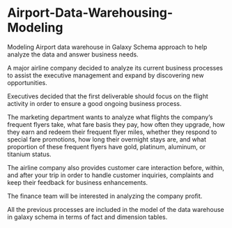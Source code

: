 # Airport-Data-Warehousing-Modeling
Modeling Airport data warehouse in Galaxy Schema approach to help analyze the data and answer business needs.

A major airline company decided to analyze its current business processes to assist the executive management and expand by discovering new opportunities. 

Executives decided that the first deliverable should focus on the flight activity in order to ensure a good ongoing business process.

The marketing department wants to analyze what flights the company’s frequent flyers take, what fare basis they pay, how often they upgrade, 
how they earn and redeem their frequent flyer miles, whether they respond to special fare promotions, how long their overnight stays are, 
and what proportion of these frequent flyers have gold, platinum, aluminum, or titanium status. 

The airline company also provides customer care interaction before, within, 
and after your trip in order to handle customer inquiries, complaints and keep their feedback for business enhancements.

The finance team will be interested in analyzing the company profit. 

All the previous processes are included in the model of the data warehouse in galaxy schema in terms of fact and dimension tables.

